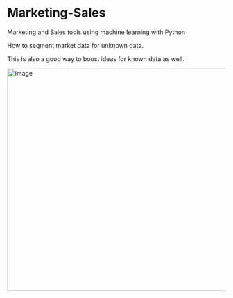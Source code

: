 # Marketing-Sales
Marketing and Sales tools using machine learning with Python

How to segment market data for unknown data.

This is also a good way to boost ideas for known data as well.

<img width="1242" height="512" alt="image" src="https://github.com/user-attachments/assets/fc5c16a0-9fca-4ef4-a819-ccddfe3c36a8" />
